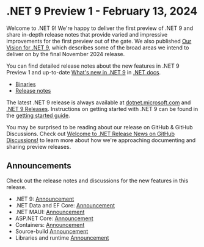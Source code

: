 # .NET 9 Preview 1 - February 13, 2024

Welcome to .NET 9! We're happy to deliver the first preview of .NET 9 and share in-depth release notes that provide varied and impressive improvements for the first preview out of the gate. We also published [Our Vision for .NET 9](https://aka.ms/dotnet/9/vision), which describes some of the broad areas we intend to deliver on by the final November 2024 release.

You can find detailed release notes about the new features in .NET 9 Preview 1 and up-to-date [What's new in .NET 9](https://learn.microsoft.com/dotnet/core/whats-new/dotnet-9/overview) in [.NET docs](https://learn.microsoft.com/dotnet/core/introduction).

- [Binaries](9.0.0-preview.1.md)
- [Release notes](.)

The latest .NET 9 release is always available at [dotnet.microsoft.com](https://dotnet.microsoft.com/download/dotnet/9.0) and [.NET 9 Releases](../../README.md). Instructions on getting started with .NET 9 can be found in the [getting started guide](../../get-started.md).

You may be surprised to be reading about our release on GitHub & GitHub Discussions. Check out [Welcome to .NET Release News on GitHub Discussions!](https://github.com/dotnet/core/discussions/9131) to learn more about how we're approaching documenting and sharing preview releases.

## Announcements

Check out the release notes and discussions for the new features in this release. 

* .NET 9: [Announcement](https://aka.ms/dotnet/9/preview1)
* .NET Data and EF Core: [Announcement](https://github.com/dotnet/efcore/issues/33030)
* .NET MAUI: [Announcement](https://github.com/dotnet/maui/discussions/20558)
* ASP.NET Core: [Announcement](https://github.com/dotnet/aspnetcore/discussions/54007)
* Containers: [Announcement](https://github.com/dotnet/dotnet-docker/discussions/5198)
* Source-build [Announcement](https://github.com/dotnet/source-build/discussions/4132)
* Libraries and runtime [Announcement](https://github.com/dotnet/runtime/discussions/98372)

